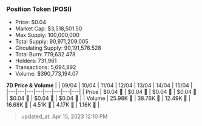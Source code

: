 
  ### Position Token (POSI)
  - Price: $0.04
  - Market Cap: $3,518,501.50
  - Max Supply: 100,000,000
  - Total Supply: 90,971,209.005
  - Circulating Supply: 90,191,576.528
  - Total Burn: 779,632.478
  - Holders: 731,961
  - Transactions: 5,694,892
  - Volume: $390,773,194.07

  **7D Price & Volume**
  | | 09&#x2F;04 | 10&#x2F;04 | 11&#x2F;04 | 12&#x2F;04 | 13&#x2F;04 | 14&#x2F;04 | 15&#x2F;04 |
  |---|---|---|---|---|---|---|---|
  | Price | $0.04 🚀 | $0.04 🔻 | $0.04 🚀 | $0.04 🚀 | $0.04 🔻 | $0.04 🚀 | $0.04 🚀 |
  | Volume | 25.98K 🚀 | 38.76K 🚀 | 12.49K 🔻 | 16.68K 🚀 | 4.51K 🔻 | 4.17K 🔻 | 1.16K 🔻 |

  > updated_at: Apr 15, 2023 12:10 PM
